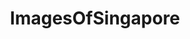 ---
title: ImagesOfSingapore
crosslinks:
- singapore
- MyWallpaperClub
- pics
- whatsthisbug
- imagesofnetwork
- formula1
- itookapicture
- mildlyinteresting
- CityPorn
- travel
- funny
- analog
- F1Porn
- panoramatravel
- EarthPorn
- OldSchoolCool
- MilitaryPorn
- ElectricSkateboarding
- tattoos
- ArchitecturePorn
---